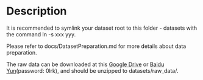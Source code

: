 # Description

It is recommended to symlink your dataset root to this folder - datasets with the command ln -s xxx yyy.

Please refer to docs/DatasetPreparation.md for more details about data preparation.

The raw data can be downloaded at this [Google Drive]() or [Baidu Yun](https://pan.baidu.com/s/18qonT9l1_NbvyAgpD4381g)(password: 0lrk), and should be unzipped to datasets/raw_data/.
